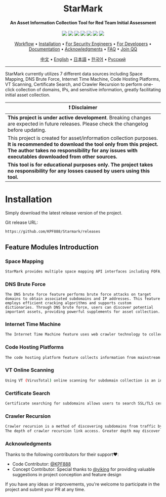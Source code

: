 <h1 align="center">StarMark</h4>

<h4 align="center">An Asset Information Collection Tool for Red Team Initial Assessment</h4>

<p align="center">
  <!-- Node version -->
  <img src="https://img.shields.io/badge/Node-v20.10.0-blue"/>
  <img src="https://img.shields.io/badge/Electron-v32.0.0-blue"/>
  <!-- Downloads -->
  <a href="https://github.com/KPF888/Starmark/releases">
    <img src="https://img.shields.io/github/downloads/KPF888/Starmark/total?label=Downloads&color=green"/></a>
  <!-- Contributors -->
  <a href="https://github.com/KPF888/Starmark/graphs/contributors">
    <img src="https://img.shields.io/badge/Contributors-2-green"/></a>
  <!-- Version -->
  <a href="https://github.com/KPF888/Starmark/releases">
    <img src="https://img.shields.io/github/v/release/KPF888/Starmark?include_prereleases&label=Release&color=blue"/></a>
  <!-- Issues -->
  <a href="https://github.com/KPF888/Starmark/issues">
    <img src="https://img.shields.io/github/issues/KPF888/Starmark?label=Issues&color=yellow"/></a>
  <!-- QQ Group -->
  <a href="https://qm.qq.com/q/cHYSFTF4UU">
    <img src="https://img.shields.io/badge/QQ%20Group-805411168-yellow"/></a>
</p>

<p align="center">
  <a href="#workflow">Workflow</a> •
  <a href="#installation">Installation</a> •
  <a href="#for-security-engineers">For Security Engineers</a> •
  <a href="#for-developers">For Developers</a> •
  <a href="https://github.com/KPF888/Starmark/blob/dist/README.md">Documentation</a> •
  <a href="#acknowledgments">Acknowledgments</a> •
  <a href="">FAQ</a> •
  <a href="https://qm.qq.com/q/cHYSFTF4UU">Join QQ</a>
</p>

<p align="center">
  <a href="https://github.com/KPF888/Starmark/blob/dist/README.md">中文</a> •
  <a href="https://github.com/KPF888/Starmark/blob/dist/README_EN.md">English</a> •
  <a href="https://github.com/KPF888/Starmark/blob/dist/README_JP.md">日本語</a> •
  <a href="https://github.com/KPF888/Starmark/blob/dist/README_KR.md">한국어</a> •
  <a href="https://github.com/KPF888/Starmark/blob/dist/README_RU.md">Русский</a>
</p>

---

StarMark currently utilizes 7 different data sources including Space Mapping, DNS Brute Force, Internet Time Machine, Code Hosting Platforms, VT Scanning, Certificate Search, and Crawler Recursion to perform one-click collection of domains, IPs, and sensitive information, greatly facilitating initial asset collection.

| :exclamation: **Disclaimer**                                                                                                              |
| --------------------------------------------------------------------------------------------------------------------------------------- |
| **This project is under active development**. Breaking changes are expected in future releases. Please check the changelog before updating. |
| This project is created for asset/information collection purposes. **It is recommended to download the tool only from this project. The author takes no responsibility for any issues with executables downloaded from other sources.** |
| **This tool is for educational purposes only. The project takes no responsibility for any losses caused by users using this tool.** |

# Installation

Simply download the latest release version of the project.

Git release URL:

```sh
https://github.com/KPF888/Starmark/releases
```

## Feature Modules Introduction

### Space Mapping

```sh
StarMark provides multiple space mapping API interfaces including FOFA, VT, etc.
```

### DNS Brute Force

```console
The DNS brute force feature performs brute force attacks on target domains to obtain associated subdomains and IP addresses. This feature employs efficient cracking algorithms and supports custom dictionaries. Through DNS brute force, users can discover potential important assets, providing powerful supplements for asset collection.
```

### Internet Time Machine

```sh
The Internet Time Machine feature uses web crawler technology to collect and analyze historical data of target websites. By comparing data from different time points, users can understand the development trajectory of target websites and discover potential security issues. Additionally, the Internet Time Machine can help users uncover deleted sensitive information, improving the comprehensiveness of information collection.
```

### Code Hosting Platforms

```sh
The code hosting platform feature collects information from mainstream platforms like GitHub and GitLab, mining sensitive information such as target project code, commit records, branches, and tags. By analyzing this information, users can discover potential vulnerabilities in projects, providing basis for subsequent vulnerability discovery and exploitation.
```

### VT Online Scanning

```sh
Using VT (VirusTotal) online scanning for subdomain collection is an indirect method. VT may display domain historical records, including previously resolved IP addresses and associated subdomains. These historical records may contain subdomains that are no longer active but once existed.
```

### Certificate Search

```sh
Certificate searching for subdomains allows users to search SSL/TLS certificates issued by Certificate Authorities (CAs). These certificates contain domain information, including main domains and subdomains. These certificate historical records may contain subdomains that are no longer active but once existed.
```

### Crawler Recursion

```sh
Crawler recursion is a method of discovering subdomains from traffic by automatically recursively crawling website directories. Crawler recursion traffic collection of subdomains sometimes brings unexpected surprises.
The depth of crawler recursion link access. Greater depth may discover more subdomains, but resource consumption and time also increase. When resources are abundant, it's recommended not to exceed 3 layers; with fewer resources, 5 layers can be attempted.
```

### Acknowledgments

Thanks to the following contributors for their support:heart::

- Code Contributor: [@KPF888](https://github.com/KPF888)
- Concept Contributor: Special thanks to [@viking](https://github.com/VK2000) for providing valuable suggestions in project conception and feature design

If you have any ideas or improvements, you're welcome to participate in the project and submit your PR at any time. 